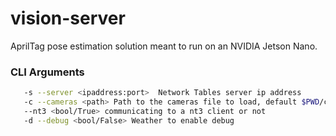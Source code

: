 # vision-server
 
AprilTag pose estimation solution meant to run on an NVIDIA Jetson Nano.

### CLI Arguments
 ```bash
    -s --server <ipaddress:port>  Network Tables server ip address
    -c --cameras <path> Path to the cameras file to load, default $PWD/cameras.py
    --nt3 <bool/True> communicating to a nt3 client or not
    -d --debug <bool/False> Weather to enable debug
     
 ```
